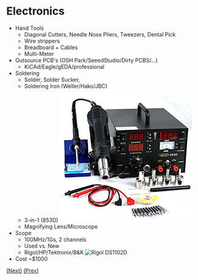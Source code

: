 # Electronics

* Hand Tools
  * Diagonal Cutters, Needle Nose Pliers, Tweezers, Dental Pick
  * Wire strippers
  * Breadboard + Cables
  * Multi-Meter
* Outsource PCB's (OSH Park/SeeedStudio/Dirty PCBS/...)
  * KiCAd/Eagle/gEDA/professional
* Soldering
  * Solder, Solder Sucker,
  * Soldering Iron (Weller/Hako/JBC)
  * 3-in-1 (853D) ![3-in-1](3_in_1_soldering_station.jpg)
  * Magnifying Lens/Microscope
* Scope
  * 100MHz/1Gs, 2 channels
  * Used vs. New
  * Rigol/HP/Tektronix/B&K ![Rigol DS1102D]((rigol_ds1102d.jpg))
* Cost ~$1000

[(Next)](../hand_tools/README.md) [(Prev)](../getting_started/README.md)

